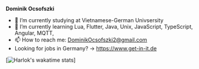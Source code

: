 **Dominik Ocsofszki** 
- 🔭 I’m currently studying at Vietnamese-German Univsersity
- 🌱 I’m currently learning Lua, Flutter, Java, Unix, JavaScript, TypeScript, Angular, MQTT, 
- 📫 How to reach me: DominikOcsofszki2@gmail.com
- Looking for jobs in Germany? -> https://www.get-in-it.de

[![Harlok's wakatime stats](https://github-readme-stats.vercel.app/api/wakatime?username=10422001)]
